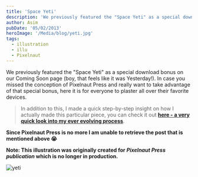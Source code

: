 ```yaml
---
title: 'Space Yeti'
description: 'We previously featured the "Space Yeti" as a special download bonus on our Coming Soon page (boy, that feels like it was Yesterday!).'
author: Asim
pubDate: '05/02/2013'
heroImage: '/Media/blog/yeti.jpg'
tags:
  - illustration
  - illu
  - Pixelnaut
---
```


We previously featured the "Space Yeti" as a special download bonus on our Coming Soon page (boy, that feels like it was Yesterday!). In case you missed the conception of Pixelnaut Press and really want to take advantage of that special bonus, here it is for everyone to plaster all over their favorite devices. 

> In addition to this, I made a quick step-by-step insight on how I actually made this particular piece, you can check it out <a href="http://pixelnautpress.com/a-dream-a-tale/" target="_blank"><strong>here - a very quick look into my ever evolving process</strong></a>. 

**Since Pixelnaut Press is no more I am unable to retrieve the post that is mentioned above 😭**

**Note: This illustration was originally created for *Pixelnaut Press publication* which is no longer in production.**

![yeti](/Media/blog/yeti.jpg "yeti")